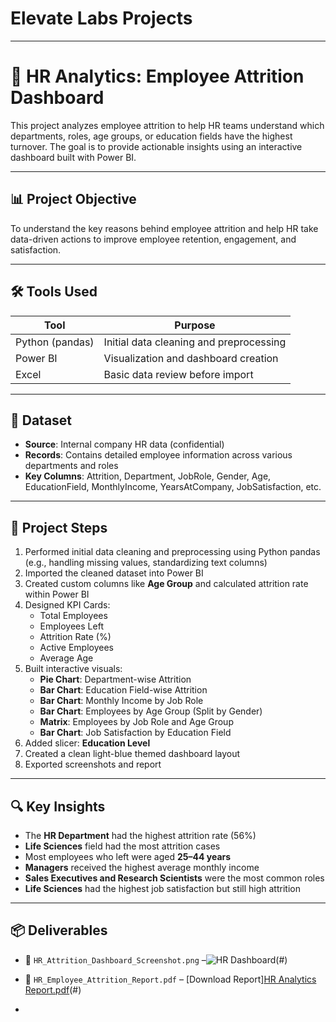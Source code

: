 # Elevate Labs Projects

---

# 💼 HR Analytics: Employee Attrition Dashboard

This project analyzes employee attrition to help HR teams understand which departments, roles, age groups, or education fields have the highest turnover. The goal is to provide actionable insights using an interactive dashboard built with Power BI.

---

## 📊 Project Objective

To understand the key reasons behind employee attrition and help HR take data-driven actions to improve employee retention, engagement, and satisfaction.

---

## 🛠 Tools Used

| Tool          | Purpose                                   |
|---------------|-------------------------------------------|
| Python (pandas) | Initial data cleaning and preprocessing   |
| Power BI      | Visualization and dashboard creation      |
| Excel         | Basic data review before import            |

---

## 📁 Dataset

- **Source**: Internal company HR data (confidential)  
- **Records**: Contains detailed employee information across various departments and roles  
- **Key Columns**: Attrition, Department, JobRole, Gender, Age, EducationField, MonthlyIncome, YearsAtCompany, JobSatisfaction, etc.

---

## 🧱 Project Steps

1. Performed initial data cleaning and preprocessing using Python pandas (e.g., handling missing values, standardizing text columns)  
2. Imported the cleaned dataset into Power BI  
3. Created custom columns like **Age Group** and calculated attrition rate within Power BI  
4. Designed KPI Cards:  
   - Total Employees  
   - Employees Left  
   - Attrition Rate (%)  
   - Active Employees  
   - Average Age  
5. Built interactive visuals:  
   - **Pie Chart**: Department-wise Attrition  
   - **Bar Chart**: Education Field-wise Attrition  
   - **Bar Chart**: Monthly Income by Job Role  
   - **Bar Chart**: Employees by Age Group (Split by Gender)  
   - **Matrix**: Employees by Job Role and Age Group  
   - **Bar Chart**: Job Satisfaction by Education Field  
6. Added slicer: **Education Level**  
7. Created a clean light-blue themed dashboard layout  
8. Exported screenshots and report

---

## 🔍 Key Insights

- The **HR Department** had the highest attrition rate (56%)  
- **Life Sciences** field had the most attrition cases  
- Most employees who left were aged **25–44 years**  
- **Managers** received the highest average monthly income  
- **Sales Executives and Research Scientists** were the most common roles  
- **Life Sciences** had the highest job satisfaction but still high attrition

---

## 📦 Deliverables
  
- 📸 `HR_Attrition_Dashboard_Screenshot.png` –![HR Dashboard](https://github.com/user-attachments/assets/64ba850e-dfdd-4f11-b95c-35abc1bd60f8)(#)

    
- 📄 `HR_Employee_Attrition_Report.pdf` – [Download Report][HR Analytics Report.pdf](https://github.com/user-attachments/files/20273017/HR.Analytics.Report.pdf)(#)
- 
